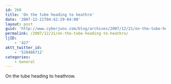 ```yaml
---
id: 260
title: 'On the tube heading to heathro'
date: '2007-12-21T04:42:29-04:00'
layout: post
guid: 'http://www.cyberjunx.com/blog/archives/2007/12/21/on-the-tube-heading-to-heathro/'
permalink: /2007/12/21/on-the-tube-heading-to-heathro/
ljID:
    - '427'
aktt_twitter_id:
    - '520486712'
categories:
    - General
---
```


On the tube heading to heathrow.